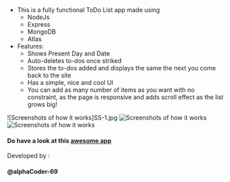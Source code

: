 * This is a fully functional ToDo List app made using 
    * NodeJs 
    * Express 
    * MongoDB
    * Atlas
* Features:
    * Shows Present Day and Date
    * Auto-deletes to-dos once striked 
    * Stores the to-dos added and displays the same the next you come back to the site
    * Has a simple, nice and cool UI
    * You can add as many number of items as you want with no constraint, as the page is responsive and adds scroll effect as the list grows big!

![Screenshots of how it works]SS-1.jpg
![Screenshots of how it works](SS-2.jpg)
![Screenshots of how it works](SS-3.jpg)

<h4>Do have a look at this <a href="https://protected-beach-83429.herokuapp.com/"> awesome app</a></h4>

Developed by :<h4>@alphaCoder-69</h4>
